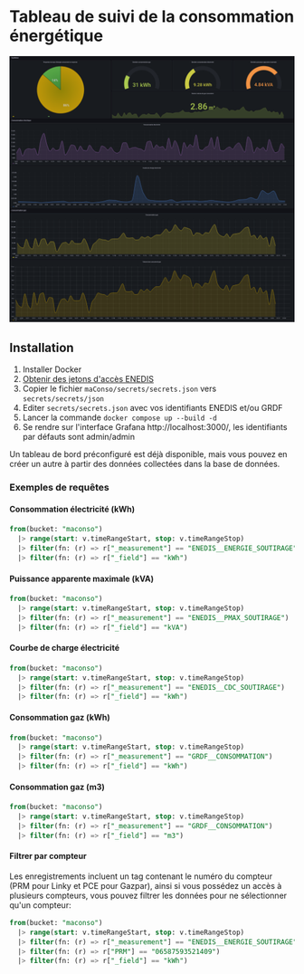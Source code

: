 # Tableau de suivi de la consommation énergétique

![Tableau de bord par défaut](docs/defaultDashboard.png)

## Installation

1. Installer Docker
2. [Obtenir des jetons d'accès ENEDIS](https://conso.vercel.app/)
3. Copier le fichier `maConso/secrets/secrets.json` vers `secrets/secrets/json`
4. Editer `secrets/secrets.json` avec vos identifiants ENEDIS et/ou GRDF
5. Lancer la commande `docker compose up --build -d`
6. Se rendre sur l'interface Grafana http://localhost:3000/, les identifiants par défauts sont admin/admin

Un tableau de bord préconfiguré est déjà disponible, mais vous pouvez en créer un autre à partir des données collectées dans la base de données.


### Exemples de requêtes

#### Consommation électricité (kWh)

```SQL
from(bucket: "maconso")
  |> range(start: v.timeRangeStart, stop: v.timeRangeStop)
  |> filter(fn: (r) => r["_measurement"] == "ENEDIS__ENERGIE_SOUTIRAGE")
  |> filter(fn: (r) => r["_field"] == "kWh")
```

#### Puissance apparente maximale (kVA)

```SQL
from(bucket: "maconso")
  |> range(start: v.timeRangeStart, stop: v.timeRangeStop)
  |> filter(fn: (r) => r["_measurement"] == "ENEDIS__PMAX_SOUTIRAGE")
  |> filter(fn: (r) => r["_field"] == "kVA")
```

#### Courbe de charge électricité

```SQL
from(bucket: "maconso")
  |> range(start: v.timeRangeStart, stop: v.timeRangeStop)
  |> filter(fn: (r) => r["_measurement"] == "ENEDIS__CDC_SOUTIRAGE")
  |> filter(fn: (r) => r["_field"] == "kWh")
```

#### Consommation gaz (kWh)

```SQL
from(bucket: "maconso")
  |> range(start: v.timeRangeStart, stop: v.timeRangeStop)
  |> filter(fn: (r) => r["_measurement"] == "GRDF__CONSOMMATION")
  |> filter(fn: (r) => r["_field"] == "kWh")
```

#### Consommation gaz (m3)

```SQL
from(bucket: "maconso")
  |> range(start: v.timeRangeStart, stop: v.timeRangeStop)
  |> filter(fn: (r) => r["_measurement"] == "GRDF__CONSOMMATION")
  |> filter(fn: (r) => r["_field"] == "m3")
```

#### Filtrer par compteur

Les enregistrements incluent un tag contenant le numéro du compteur (PRM pour Linky et PCE pour Gazpar), ainsi si vous possédez un accès à plusieurs compteurs, vous pouvez filtrer les données pour ne sélectionner qu'un compteur:

```SQL
from(bucket: "maconso")
  |> range(start: v.timeRangeStart, stop: v.timeRangeStop)
  |> filter(fn: (r) => r["_measurement"] == "ENEDIS__ENERGIE_SOUTIRAGE")
  |> filter(fn: (r) => r["PRM"] == "06587593521409")
  |> filter(fn: (r) => r["_field"] == "kWh")
```